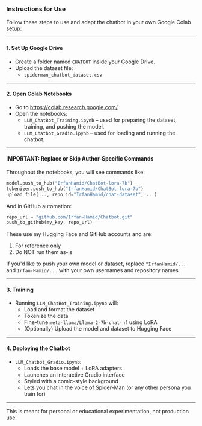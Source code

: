 
### Instructions for Use

Follow these steps to use and adapt the chatbot in your own Google Colab setup:

---

#### 1. Set Up Google Drive

- Create a folder named `CHATBOT` inside your Google Drive.
- Upload the dataset file:
  - `spiderman_chatbot_dataset.csv`

---

#### 2. Open Colab Notebooks

- Go to https://colab.research.google.com/
- Open the notebooks:
  - `LLM_ChatBot_Training.ipynb` – used for preparing the dataset, training, and pushing the model.
  - `LLM_Chatbot_Gradio.ipynb` – used for loading and running the chatbot.

---

#### IMPORTANT: Replace or Skip Author-Specific Commands

Throughout the notebooks, you will see commands like:

```python
model.push_to_hub("IrfanHamid/ChatBot-lora-7b")
tokenizer.push_to_hub("IrfanHamid/ChatBot-lora-7b")
upload_file(..., repo_id="IrfanHamid/chat-dataset", ...)
```

And in GitHub automation:

```python
repo_url = "github.com/Irfan-Hamid/Chatbot.git"
push_to_github(my_key, repo_url)
```

These use my Hugging Face and GitHub accounts and are:

1) For reference only  
2) Do NOT run them as-is

If you'd like to push your own model or dataset, replace `"IrfanHamid/...` and `Irfan-Hamid/...` with your own usernames and repository names.

---

#### 3. Training

- Running `LLM_ChatBot_Training.ipynb` will:
  - Load and format the dataset
  - Tokenize the data
  - Fine-tune `meta-llama/Llama-2-7b-chat-hf` using LoRA
  - (Optionally) Upload the model and dataset to Hugging Face

---

#### 4. Deploying the Chatbot

- `LLM_Chatbot_Gradio.ipynb`:
  - Loads the base model + LoRA adapters
  - Launches an interactive Gradio interface
  - Styled with a comic-style background
  - Lets you chat in the voice of Spider-Man (or any other persona you train for)

---

This is meant for personal or educational experimentation, not production use.
